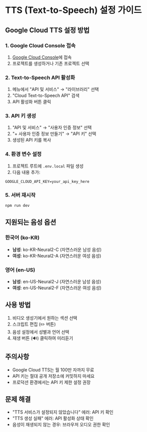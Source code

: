 # TTS (Text-to-Speech) 설정 가이드

## Google Cloud TTS 설정 방법

### 1. Google Cloud Console 접속
1. [Google Cloud Console](https://console.cloud.google.com/)에 접속
2. 프로젝트를 생성하거나 기존 프로젝트 선택

### 2. Text-to-Speech API 활성화
1. 메뉴에서 "API 및 서비스" → "라이브러리" 선택
2. "Cloud Text-to-Speech API" 검색
3. API 활성화 버튼 클릭

### 3. API 키 생성
1. "API 및 서비스" → "사용자 인증 정보" 선택
2. "+ 사용자 인증 정보 만들기" → "API 키" 선택
3. 생성된 API 키를 복사

### 4. 환경 변수 설정
1. 프로젝트 루트에 `.env.local` 파일 생성
2. 다음 내용 추가:
```
GOOGLE_CLOUD_API_KEY=your_api_key_here
```

### 5. 서버 재시작
```bash
npm run dev
```

## 지원되는 음성 옵션

### 한국어 (ko-KR)
- **남성**: ko-KR-Neural2-C (자연스러운 남성 음성)
- **여성**: ko-KR-Neural2-A (자연스러운 여성 음성)

### 영어 (en-US)
- **남성**: en-US-Neural2-J (자연스러운 남성 음성)
- **여성**: en-US-Neural2-F (자연스러운 여성 음성)

## 사용 방법
1. 비디오 생성기에서 원하는 섹션 선택
2. 스크립트 편집 (✏️ 버튼)
3. 음성 설정에서 성별과 언어 선택
4. 재생 버튼 (🔊) 클릭하여 미리듣기

## 주의사항
- Google Cloud TTS는 월 100만 자까지 무료
- API 키는 절대 공개 저장소에 커밋하지 마세요
- 프로덕션 환경에서는 API 키 제한 설정 권장

## 문제 해결
- "TTS 서비스가 설정되지 않았습니다" 에러: API 키 확인
- "TTS 생성 실패" 에러: API 활성화 상태 확인
- 음성이 재생되지 않는 경우: 브라우저 오디오 권한 확인